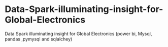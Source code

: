 # Data-Spark-illuminating-insight-for-Global-Electronics
Data Spark illuminating insight for Global Electronics (power bi, Mysql, pandas ,pymysql and sqlalchey)
